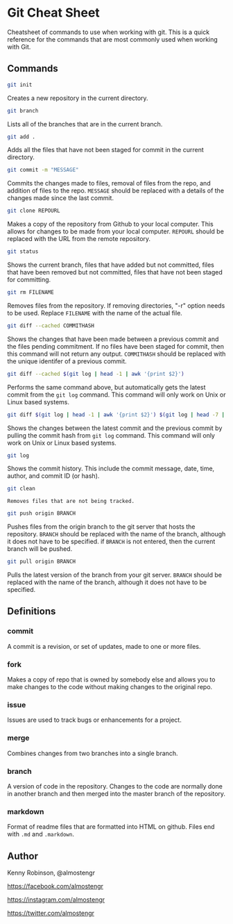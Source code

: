 # Git Cheat Sheet
Cheatsheet of commands to use when working with git. This is a quick reference for the commands that are most commonly used when working with Git.

## Commands

```bash
git init
```
Creates a new repository in the current directory. 

```bash
git branch
```
Lists all of the branches that are in the current branch. 

```bash
git add .
```
Adds all the files that have not been staged for commit in the current directory. 

```bash
git commit -m "MESSAGE"
```
Commits the changes made to files, removal of files from the repo, and addition of files to the repo. ```MESSAGE``` should be replaced with a details of the changes made since the last commit.

```bash
git clone REPOURL
```
Makes a copy of the repository from Github to your local computer. This allows for changes to be made from your local computer. ```REPOURL``` should be replaced with the URL from the remote repository.

```bash
git status
```
Shows the current branch, files that have added but not committed, files that have been removed but not committed, files that have not been staged for committing. 

```bash
git rm FILENAME
```
Removes files from the repository. If removing directories, "-r" option needs to be used. Replace ```FILENAME``` with the name of the actual file. 

```bash
git diff --cached COMMITHASH
```
Shows the changes that have been made between a previous commit and the files pending commitment. If no files have been staged for commit, then this command will not return any output.  ```COMMITHASH``` should be replaced with the unique identifer of a previous commit.

```bash
git diff --cached $(git log | head -1 | awk '{print $2}')
```
Performs the same command above, but automatically gets the latest commit from the ```git log``` command. This command will only work on Unix or Linux based systems.

```bash
git diff $(git log | head -1 | awk '{print $2}') $(git log | head -7 | tail -1 | awk '{print $2}')
```
Shows the changes between the latest commit and the previous commit by pulling the commit hash from ```git log``` command.  This command will only work on Unix or Linux based systems.

```bash
git log
```
Shows the commit history. This include the commit message, date, time, author, and commit ID (or hash). 


```bash
git clean
```
    Removes files that are not being tracked.

```bash
git push origin BRANCH
```
Pushes files from the origin branch to the git server that hosts the repository.  ```BRANCH``` should be replaced with the name of the branch, although it does not have to be specified. if ```BRANCH``` is not entered, then the current branch will be pushed.

```bash
git pull origin BRANCH
```
Pulls the latest version of the branch from your git server. ```BRANCH``` should be replaced with the name of the branch, although it does not have to be specified.


## Definitions

### commit
A commit is a revision, or set of updates, made to one or more files.

### fork
Makes a copy of repo that is owned by somebody else and allows you to make changes to the code without making changes to the original repo.

### issue
Issues are used to track bugs or enhancements for a project.

### merge
Combines changes from two branches into a single branch.

### branch
A version of code in the repository. Changes to the code are normally done in another branch and then merged into the master branch of the repository.

### markdown
Format of readme files that are formatted into HTML on github. Files end with ```.md``` and ```.markdown```.


## Author
Kenny Robinson, @almostengr

https://facebook.com/almostengr

https://instagram.com/almostengr

https://twitter.com/almostengr
